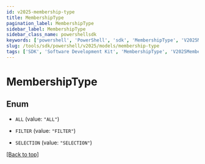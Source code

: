 ```yaml
---
id: v2025-membership-type
title: MembershipType
pagination_label: MembershipType
sidebar_label: MembershipType
sidebar_class_name: powershellsdk
keywords: ['powershell', 'PowerShell', 'sdk', 'MembershipType', 'V2025MembershipType'] 
slug: /tools/sdk/powershell/v2025/models/membership-type
tags: ['SDK', 'Software Development Kit', 'MembershipType', 'V2025MembershipType']
---
```



# MembershipType

## Enum


* `ALL` (value: `"ALL"`)

* `FILTER` (value: `"FILTER"`)

* `SELECTION` (value: `"SELECTION"`)


[[Back to top]](#) 


